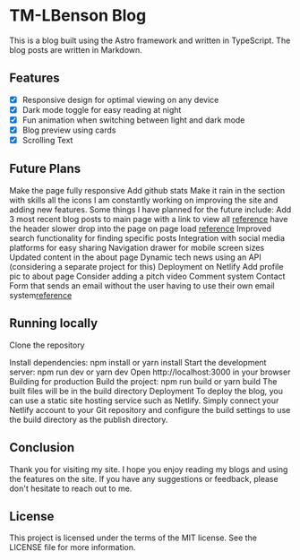 <!-- @format -->

# TM-LBenson Blog

This is a blog built using the Astro framework and written in TypeScript. The blog posts are written in Markdown.

## Features

- [x] Responsive design for optimal viewing on any device
- [x] Dark mode toggle for easy reading at night
- [x] Fun animation when switching between light and dark mode
- [x] Blog preview using cards
- [x] Scrolling Text

## Future Plans
Make the page fully responsive
Add github stats
Make it rain in the section with skills all the icons
I am constantly working on improving the site and adding new features. Some things I have planned for the future include:
Add 3 most recent blog posts to main page with a link to view all [reference](https://www.a11ywithlindsey.com/)
have the header slower drop into the page on page load [reference](https://www.adhamdannaway.com/blog)
Improved search functionality for finding specific posts
Integration with social media platforms for easy sharing
Navigation drawer for mobile screen sizes
Updated content in the about page
Dynamic tech news using an API (considering a separate project for this)
Deployment on Netlify
Add profile pic to about page
Consider adding a pitch video
Comment system
Contact Form that sends an email without the user having to use their own email system[reference](https://olaolu.dev/)


## Running locally

Clone the repository

Install dependencies: npm install or yarn install
Start the development server: npm run dev or yarn dev
Open http://localhost:3000 in your browser
Building for production
Build the project: npm run build or yarn build
The built files will be in the build directory
Deployment
To deploy the blog, you can use a static site hosting service such as Netlify. Simply connect your Netlify account to your Git repository and configure the build settings to use the build directory as the publish directory.

## Conclusion

Thank you for visiting my site. I hope you enjoy reading my blogs and using the features on the site. If you have any suggestions or feedback, please don't hesitate to reach out to me.

## License

This project is licensed under the terms of the MIT license. See the LICENSE file for more information.
